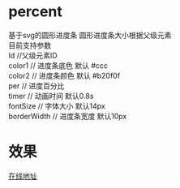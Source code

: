 # percent
基于svg的圆形进度条
圆形进度条大小根据父级元素<br>
目前支持参数<br>
Id //父级元素ID<br>
color1 // 进度条底色 默认 #ccc<br>
color2 // 进度条颜色 默认 #b20f0f<br>
per // 进度百分比<br>
timer // 动画时间 默认0.8s<br>
fontSize // 字体大小 默认14px<br>
borderWidth // 进度条宽度 默认10px<br>
# 效果
<a href="https://guessdeveloper.github.io/percent/demo.html">在线地址</a>
